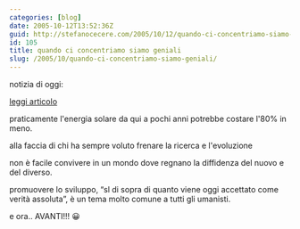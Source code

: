 ```yaml
---
categories: [blog]
date: 2005-10-12T13:52:36Z
guid: http://stefanocecere.com/2005/10/12/quando-ci-concentriamo-siamo-geniali/
id: 105
title: quando ci concentriamo siamo geniali
slug: /2005/10/quando-ci-concentriamo-siamo-geniali/
---
```


notizia di oggi:
  
[leggi articolo](http://www.repubblica.it/2005/j/sezioni/scienza_e_tecnologia/pannipla/pannipla/pannipla.html)

praticamente l'energia solare da qui a pochi anni potrebbe costare l'80% in meno.

alla faccia di chi ha sempre voluto frenare la ricerca e l'evoluzione

non è facile convivere in un mondo dove regnano la diffidenza del nuovo e del diverso.

promuovere lo sviluppo, &#x201c;sl di sopra di quanto viene oggi accettato come verità assoluta&#x201d;, è un tema molto comune a tutti gli umanisti.

e ora.. AVANTI!!! 😀